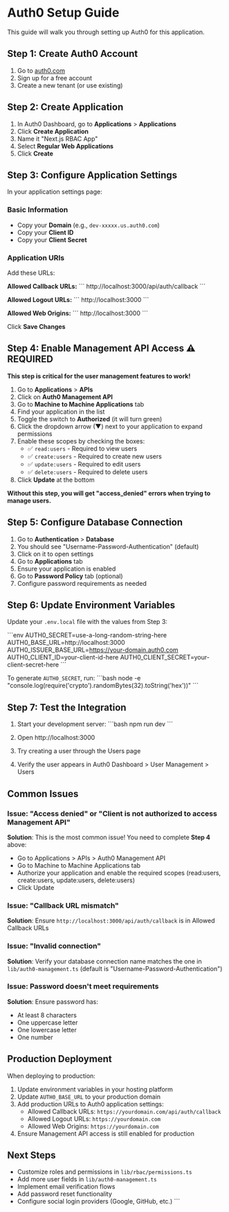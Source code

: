 # Auth0 Setup Guide

This guide will walk you through setting up Auth0 for this application.

## Step 1: Create Auth0 Account

1. Go to [auth0.com](https://auth0.com)
2. Sign up for a free account
3. Create a new tenant (or use existing)

## Step 2: Create Application

1. In Auth0 Dashboard, go to **Applications** > **Applications**
2. Click **Create Application**
3. Name it "Next.js RBAC App"
4. Select **Regular Web Applications**
5. Click **Create**

## Step 3: Configure Application Settings

In your application settings page:

### Basic Information
- Copy your **Domain** (e.g., `dev-xxxxx.us.auth0.com`)
- Copy your **Client ID**
- Copy your **Client Secret**

### Application URIs
Add these URLs:

**Allowed Callback URLs:**
\`\`\`
http://localhost:3000/api/auth/callback
\`\`\`

**Allowed Logout URLs:**
\`\`\`
http://localhost:3000
\`\`\`

**Allowed Web Origins:**
\`\`\`
http://localhost:3000
\`\`\`

Click **Save Changes**

## Step 4: Enable Management API Access ⚠️ REQUIRED

**This step is critical for the user management features to work!**

1. Go to **Applications** > **APIs**
2. Click on **Auth0 Management API**
3. Go to **Machine to Machine Applications** tab
4. Find your application in the list
5. Toggle the switch to **Authorized** (it will turn green)
6. Click the dropdown arrow (▼) next to your application to expand permissions
7. Enable these scopes by checking the boxes:
   - ✅ `read:users` - Required to view users
   - ✅ `create:users` - Required to create new users
   - ✅ `update:users` - Required to edit users
   - ✅ `delete:users` - Required to delete users
8. Click **Update** at the bottom

**Without this step, you will get "access_denied" errors when trying to manage users.**

## Step 5: Configure Database Connection

1. Go to **Authentication** > **Database**
2. You should see "Username-Password-Authentication" (default)
3. Click on it to open settings
4. Go to **Applications** tab
5. Ensure your application is enabled
6. Go to **Password Policy** tab (optional)
7. Configure password requirements as needed

## Step 6: Update Environment Variables

Update your `.env.local` file with the values from Step 3:

\`\`\`env
AUTH0_SECRET=use-a-long-random-string-here
AUTH0_BASE_URL=http://localhost:3000
AUTH0_ISSUER_BASE_URL=https://your-domain.auth0.com
AUTH0_CLIENT_ID=your-client-id-here
AUTH0_CLIENT_SECRET=your-client-secret-here
\`\`\`

To generate `AUTH0_SECRET`, run:
\`\`\`bash
node -e "console.log(require('crypto').randomBytes(32).toString('hex'))"
\`\`\`

## Step 7: Test the Integration

1. Start your development server:
   \`\`\`bash
   npm run dev
   \`\`\`

2. Open http://localhost:3000

3. Try creating a user through the Users page

4. Verify the user appears in Auth0 Dashboard > User Management > Users

## Common Issues

### Issue: "Access denied" or "Client is not authorized to access Management API"
**Solution**: This is the most common issue! You need to complete **Step 4** above:
- Go to Applications > APIs > Auth0 Management API
- Go to Machine to Machine Applications tab
- Authorize your application and enable the required scopes (read:users, create:users, update:users, delete:users)
- Click Update

### Issue: "Callback URL mismatch"
**Solution**: Ensure `http://localhost:3000/api/auth/callback` is in Allowed Callback URLs

### Issue: "Invalid connection"
**Solution**: Verify your database connection name matches the one in `lib/auth0-management.ts` (default is "Username-Password-Authentication")

### Issue: Password doesn't meet requirements
**Solution**: Ensure password has:
- At least 8 characters
- One uppercase letter
- One lowercase letter
- One number

## Production Deployment

When deploying to production:

1. Update environment variables in your hosting platform
2. Update `AUTH0_BASE_URL` to your production domain
3. Add production URLs to Auth0 application settings:
   - Allowed Callback URLs: `https://yourdomain.com/api/auth/callback`
   - Allowed Logout URLs: `https://yourdomain.com`
   - Allowed Web Origins: `https://yourdomain.com`
4. Ensure Management API access is still enabled for production

## Next Steps

- Customize roles and permissions in `lib/rbac/permissions.ts`
- Add more user fields in `lib/auth0-management.ts`
- Implement email verification flows
- Add password reset functionality
- Configure social login providers (Google, GitHub, etc.)
\`\`\`

```tsx file="" isHidden
